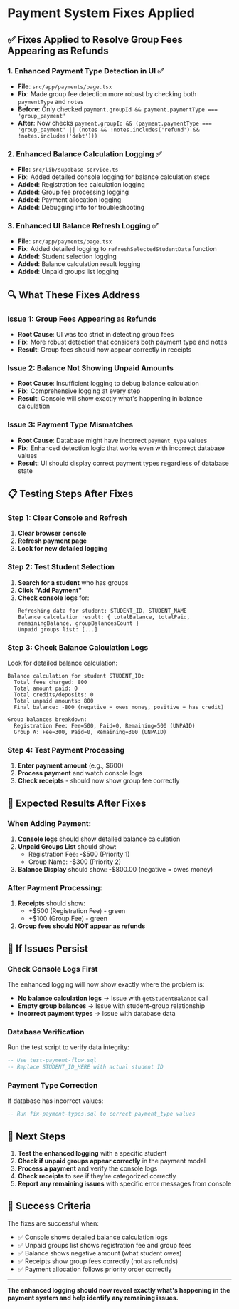 # Payment System Fixes Applied

## ✅ **Fixes Applied to Resolve Group Fees Appearing as Refunds**

### **1. Enhanced Payment Type Detection in UI** ✅
- **File**: `src/app/payments/page.tsx`
- **Fix**: Made group fee detection more robust by checking both `paymentType` and `notes`
- **Before**: Only checked `payment.groupId && payment.paymentType === 'group_payment'`
- **After**: Now checks `payment.groupId && (payment.paymentType === 'group_payment' || (notes && !notes.includes('refund') && !notes.includes('debt')))`

### **2. Enhanced Balance Calculation Logging** ✅
- **File**: `src/lib/supabase-service.ts`
- **Fix**: Added detailed console logging for balance calculation steps
- **Added**: Registration fee calculation logging
- **Added**: Group fee processing logging
- **Added**: Payment allocation logging
- **Added**: Debugging info for troubleshooting

### **3. Enhanced UI Balance Refresh Logging** ✅
- **File**: `src/app/payments/page.tsx`
- **Fix**: Added detailed logging to `refreshSelectedStudentData` function
- **Added**: Student selection logging
- **Added**: Balance calculation result logging
- **Added**: Unpaid groups list logging

## 🔍 **What These Fixes Address**

### **Issue 1: Group Fees Appearing as Refunds**
- **Root Cause**: UI was too strict in detecting group fees
- **Fix**: More robust detection that considers both payment type and notes
- **Result**: Group fees should now appear correctly in receipts

### **Issue 2: Balance Not Showing Unpaid Amounts**
- **Root Cause**: Insufficient logging to debug balance calculation
- **Fix**: Comprehensive logging at every step
- **Result**: Console will show exactly what's happening in balance calculation

### **Issue 3: Payment Type Mismatches**
- **Root Cause**: Database might have incorrect `payment_type` values
- **Fix**: Enhanced detection logic that works even with incorrect database values
- **Result**: UI should display correct payment types regardless of database state

## 📋 **Testing Steps After Fixes**

### **Step 1: Clear Console and Refresh**
1. **Clear browser console**
2. **Refresh payment page**
3. **Look for new detailed logging**

### **Step 2: Test Student Selection**
1. **Search for a student** who has groups
2. **Click "Add Payment"**
3. **Check console logs** for:
   ```
   Refreshing data for student: STUDENT_ID, STUDENT_NAME
   Balance calculation result: { totalBalance, totalPaid, remainingBalance, groupBalancesCount }
   Unpaid groups list: [...]
   ```

### **Step 3: Check Balance Calculation Logs**
Look for detailed balance calculation:
```
Balance calculation for student STUDENT_ID:
  Total fees charged: 800
  Total amount paid: 0
  Total credits/deposits: 0
  Total unpaid amounts: 800
  Final balance: -800 (negative = owes money, positive = has credit)

Group balances breakdown:
  Registration Fee: Fee=500, Paid=0, Remaining=500 (UNPAID)
  Group A: Fee=300, Paid=0, Remaining=300 (UNPAID)
```

### **Step 4: Test Payment Processing**
1. **Enter payment amount** (e.g., $600)
2. **Process payment** and watch console logs
3. **Check receipts** - should now show group fee correctly

## 🎯 **Expected Results After Fixes**

### **When Adding Payment:**
1. **Console logs** should show detailed balance calculation
2. **Unpaid Groups List** should show:
   - Registration Fee: -$500 (Priority 1)
   - Group Name: -$300 (Priority 2)
3. **Balance Display** should show: -$800.00 (negative = owes money)

### **After Payment Processing:**
1. **Receipts** should show:
   - +$500 (Registration Fee) - green
   - +$100 (Group Fee) - green
2. **Group fees should NOT appear as refunds**

## 🔧 **If Issues Persist**

### **Check Console Logs First**
The enhanced logging will now show exactly where the problem is:
- **No balance calculation logs** → Issue with `getStudentBalance` call
- **Empty group balances** → Issue with student-group relationship
- **Incorrect payment types** → Issue with database data

### **Database Verification**
Run the test script to verify data integrity:
```sql
-- Use test-payment-flow.sql
-- Replace STUDENT_ID_HERE with actual student ID
```

### **Payment Type Correction**
If database has incorrect values:
```sql
-- Run fix-payment-types.sql to correct payment_type values
```

## 🚀 **Next Steps**

1. **Test the enhanced logging** with a specific student
2. **Check if unpaid groups appear correctly** in the payment modal
3. **Process a payment** and verify the console logs
4. **Check receipts** to see if they're categorized correctly
5. **Report any remaining issues** with specific error messages from console

## 🎯 **Success Criteria**

The fixes are successful when:
- ✅ Console shows detailed balance calculation logs
- ✅ Unpaid groups list shows registration fee and group fees
- ✅ Balance shows negative amount (what student owes)
- ✅ Receipts show group fees correctly (not as refunds)
- ✅ Payment allocation follows priority order correctly

---

**The enhanced logging should now reveal exactly what's happening in the payment system and help identify any remaining issues.**
